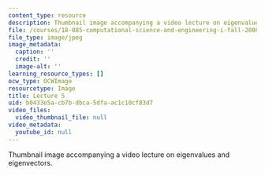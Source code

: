 ```yaml
---
content_type: resource
description: Thumbnail image accompanying a video lecture on eigenvalues and eigenvectors.
file: /courses/18-085-computational-science-and-engineering-i-fall-2008/b0433e5acb7bdbca5dfaac1c10cf83d7_5.jpg
file_type: image/jpeg
image_metadata:
  caption: ''
  credit: ''
  image-alt: ''
learning_resource_types: []
ocw_type: OCWImage
resourcetype: Image
title: Lecture 5
uid: b0433e5a-cb7b-dbca-5dfa-ac1c10cf83d7
video_files:
  video_thumbnail_file: null
video_metadata:
  youtube_id: null
---
```

Thumbnail image accompanying a video lecture on eigenvalues and eigenvectors.

